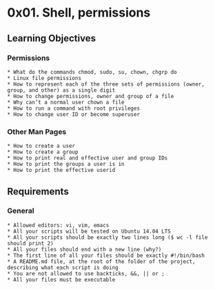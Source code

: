 # 0x01. Shell, permissions

## Learning Objectives

### Permissions

    * What do the commands chmod, sudo, su, chown, chgrp do
    * Linux file permissions
    * How to represent each of the three sets of permissions (owner, group, and other) as a single digit
    * How to change permissions, owner and group of a file
    * Why can’t a normal user chown a file
    * How to run a command with root privileges
    * How to change user ID or become superuser

### Other Man Pages

    * How to create a user
    * How to create a group
    * How to print real and effective user and group IDs
    * How to print the groups a user is in
    * How to print the effective userid

## Requirements

### General

    * Allowed editors: vi, vim, emacs
    * All your scripts will be tested on Ubuntu 14.04 LTS
    * All your scripts should be exactly two lines long ($ wc -l file should print 2)
    * All your files should end with a new line (why?)
    * The first line of all your files should be exactly #!/bin/bash
    * A README.md file, at the root of the folder of the project, describing what each script is doing
    * You are not allowed to use backticks, &&, || or ;
    * All your files must be executable
